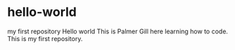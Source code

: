 # hello-world
my first repository
Hello world 
This is Palmer Gill here learning how to code. This is my first repository.


